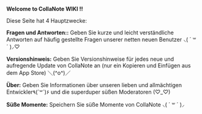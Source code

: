 <b>Welcome to CollaNote WIKI !!</b>

<p>Diese Seite hat 4 Hauptzwecke:</p>

<p><b>Fragen und Antworten::</b> Geben Sie kurze und leicht verständliche Antworten auf häufig gestellte Fragen unserer netten neuen Benutzer  ⸜( ´ ꒳ ´ )⸝♡︎</p>
<p><b>Versionshinweis:</b> Geben Sie Versionshinweise für jedes neue und aufregende Update von CollaNote an (nur ein Kopieren und Einfügen aus dem App Store) ＼(^o^)／</p>
<p><b>Über:</b> Geben Sie Informationen über unseren lieben und allmächtigen Entwickler٩(´꒳´)۶  und die superduper süßen Moderatoren (♡︎_♡︎)</p>
<p><b>Süße Momente:</b> Speichern Sie süße Momente von CollaNote ⸜( ´ ꒳ ´ )⸝  </p>
